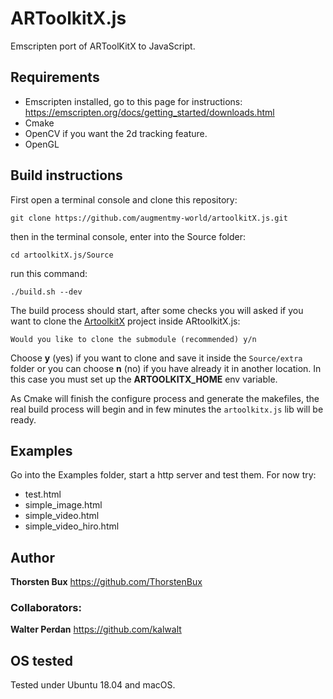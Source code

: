 # ARToolkitX.js
Emscripten port of ARToolKitX to JavaScript.

## Requirements
- Emscripten installed, go to this page for instructions: https://emscripten.org/docs/getting_started/downloads.html
- Cmake
- OpenCV if you want the 2d tracking feature.
- OpenGL

## Build instructions

First open a terminal console and clone this repository:

```shell
git clone https://github.com/augmentmy-world/artoolkitX.js.git
```

then in the terminal console, enter into the Source folder:

```shell
cd artoolkitX.js/Source
```

run this command:

```shell
./build.sh --dev
```
 The build process should start, after some checks you will asked if you want to clone the [ArtoolkitX](https://github.com/augmentmy-world/artoolkitx) project inside ARtoolkitX.js:

 ```shell
Would you like to clone the submodule (recommended) y/n
```

Choose **y** (yes) if you want to clone and save it inside the `Source/extra` folder or you can choose **n** (no) if you have already it in another location. In this case you must set up the **ARTOOLKITX_HOME** env variable.

As Cmake will finish the configure process and generate the makefiles, the real build process will begin and in few minutes the `artoolkitx.js` lib will be ready.

## Examples
Go into the Examples folder, start a http server and test them. For now try:

- test.html
- simple_image.html
- simple_video.html
- simple_video_hiro.html

## Author
**Thorsten Bux** https://github.com/ThorstenBux

### Collaborators:
**Walter Perdan** https://github.com/kalwalt

## OS tested
Tested under Ubuntu 18.04 and macOS.
